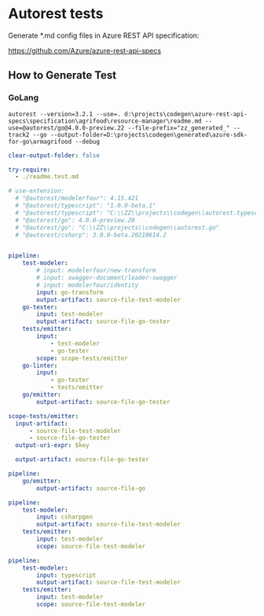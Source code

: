 # Autorest tests

Generate *.md config files in Azure REST API specification:

https://github.com/Azure/azure-rest-api-specs

## How to Generate Test
### GoLang
    autorest --version=3.2.1 --use=. d:\projects\codegen\azure-rest-api-specs\specification\agrifood\resource-manager\readme.md --use=@autorest/go@4.0.0-preview.22 --file-prefix="zz_generated_" --track2 --go --output-folder=D:\projects\codegen\generated\azure-sdk-for-go\armagrifood --debug

``` yaml $(go)
clear-output-folder: false

try-require:
  - ./readme.test.md

# use-extension:
  # "@autorest/modelerfour": 4.15.421
  # "@autorest/typescript": "1.0.0-beta.1"
  # "@autorest/typescript": "C:\\ZZ\\projects\\codegen\\autorest.typescript"
  # "@autorest/go": 4.0.0-preview.20
  # "@autorest/go": "C:\\ZZ\\projects\\codegen\\autorest.go"
  # "@autorest/csharp": 3.0.0-beta.20210614.2
```

``` yaml $(go)

pipeline:
    test-modeler:
        # input: modelerfour/new-transform
        # input: swagger-document/loader-swagger
        # input: modelerfour/identity
        input: go-transform
        output-artifact: source-file-test-modeler
    go-tester:
        input: test-modeler
        output-artifact: source-file-go-tester
    tests/emitter:
        input: 
            - test-modeler
            - go-tester
        scope: scope-tests/emitter
    go-linter:
        input:
            - go-tester
            - tests/emitter
    go/emitter:
        output-artifact: source-file-go-tester

scope-tests/emitter:
  input-artifact:
      - source-file-test-modeler
      - source-file-go-tester
  output-uri-expr: $key

  output-artifact: source-file-go-tester
```

``` yaml $(go) && $(generate-sdk)
pipeline:
    go/emitter:
        output-artifact: source-file-go
```

``` yaml $(csharp)
pipeline:
    test-modeler:
        input: csharpgen
        output-artifact: source-file-test-modeler
    tests/emitter:
        input: test-modeler
        scope: source-file-test-modeler
```

``` yaml $(typescript)
pipeline:
    test-modeler:
        input: typescript
        output-artifact: source-file-test-modeler
    tests/emitter:
        input: test-modeler
        scope: source-file-test-modeler
```